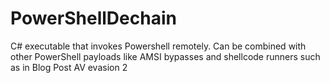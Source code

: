 # PowerShellDechain
C# executable that invokes Powershell remotely.  Can be combined with other PowerShell payloads like AMSI bypasses and shellcode runners such as in Blog Post AV evasion 2
